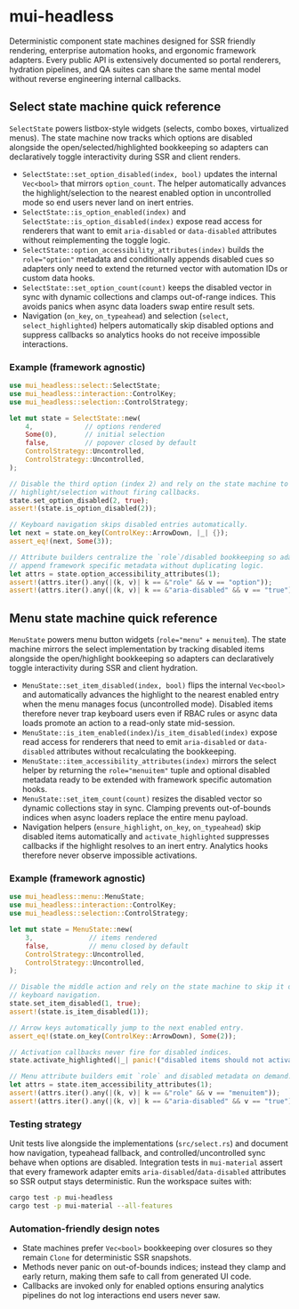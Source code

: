 # mui-headless

Deterministic component state machines designed for SSR friendly rendering,
enterprise automation hooks, and ergonomic framework adapters. Every public API
is extensively documented so portal renderers, hydration pipelines, and QA
suites can share the same mental model without reverse engineering internal
callbacks.

## Select state machine quick reference

`SelectState` powers listbox-style widgets (selects, combo boxes, virtualized
menus). The state machine now tracks which options are disabled alongside the
open/selected/highlighted bookkeeping so adapters can declaratively toggle
interactivity during SSR and client renders.

- `SelectState::set_option_disabled(index, bool)` updates the internal
  `Vec<bool>` that mirrors `option_count`. The helper automatically advances the
  highlight/selection to the nearest enabled option in uncontrolled mode so end
  users never land on inert entries.
- `SelectState::is_option_enabled(index)` and
  `SelectState::is_option_disabled(index)` expose read access for renderers that
  want to emit `aria-disabled` or `data-disabled` attributes without reimplementing
  the toggle logic.
- `SelectState::option_accessibility_attributes(index)` builds the `role="option"`
  metadata and conditionally appends disabled cues so adapters only need to
  extend the returned vector with automation IDs or custom data hooks.
- `SelectState::set_option_count(count)` keeps the disabled vector in sync with
  dynamic collections and clamps out-of-range indices. This avoids panics when
  async data loaders swap entire result sets.
- Navigation (`on_key`, `on_typeahead`) and selection (`select`,
  `select_highlighted`) helpers automatically skip disabled options and suppress
  callbacks so analytics hooks do not receive impossible interactions.

### Example (framework agnostic)

```rust
use mui_headless::select::SelectState;
use mui_headless::interaction::ControlKey;
use mui_headless::selection::ControlStrategy;

let mut state = SelectState::new(
    4,             // options rendered
    Some(0),       // initial selection
    false,         // popover closed by default
    ControlStrategy::Uncontrolled,
    ControlStrategy::Uncontrolled,
);

// Disable the third option (index 2) and rely on the state machine to advance
// highlight/selection without firing callbacks.
state.set_option_disabled(2, true);
assert!(state.is_option_disabled(2));

// Keyboard navigation skips disabled entries automatically.
let next = state.on_key(ControlKey::ArrowDown, |_| {});
assert_eq!(next, Some(3));

// Attribute builders centralize the `role`/disabled bookkeeping so adapters can
// append framework specific metadata without duplicating logic.
let attrs = state.option_accessibility_attributes(1);
assert!(attrs.iter().any(|(k, v)| k == &"role" && v == "option"));
assert!(attrs.iter().any(|(k, v)| k == &"aria-disabled" && v == "true"));
```

## Menu state machine quick reference

`MenuState` powers menu button widgets (`role="menu"` + `menuitem`). The state
machine mirrors the select implementation by tracking disabled items alongside
the open/highlight bookkeeping so adapters can declaratively toggle
interactivity during SSR and client hydration.

- `MenuState::set_item_disabled(index, bool)` flips the internal `Vec<bool>` and
  automatically advances the highlight to the nearest enabled entry when the
  menu manages focus (uncontrolled mode). Disabled items therefore never trap
  keyboard users even if RBAC rules or async data loads promote an action to a
  read-only state mid-session.
- `MenuState::is_item_enabled(index)`/`is_item_disabled(index)` expose read
  access for renderers that need to emit `aria-disabled` or
  `data-disabled` attributes without recalculating the bookkeeping.
- `MenuState::item_accessibility_attributes(index)` mirrors the select helper by
  returning the `role="menuitem"` tuple and optional disabled metadata ready to
  be extended with framework specific automation hooks.
- `MenuState::set_item_count(count)` resizes the disabled vector so dynamic
  collections stay in sync. Clamping prevents out-of-bounds indices when async
  loaders replace the entire menu payload.
- Navigation helpers (`ensure_highlight`, `on_key`, `on_typeahead`) skip disabled
  items automatically and `activate_highlighted` suppresses callbacks if the
  highlight resolves to an inert entry. Analytics hooks therefore never observe
  impossible activations.

### Example (framework agnostic)

```rust
use mui_headless::menu::MenuState;
use mui_headless::interaction::ControlKey;
use mui_headless::selection::ControlStrategy;

let mut state = MenuState::new(
    3,              // items rendered
    false,          // menu closed by default
    ControlStrategy::Uncontrolled,
    ControlStrategy::Uncontrolled,
);

// Disable the middle action and rely on the state machine to skip it during
// keyboard navigation.
state.set_item_disabled(1, true);
assert!(state.is_item_disabled(1));

// Arrow keys automatically jump to the next enabled entry.
assert_eq!(state.on_key(ControlKey::ArrowDown), Some(2));

// Activation callbacks never fire for disabled indices.
state.activate_highlighted(|_| panic!("disabled items should not activate"));

// Menu attribute builders emit `role` and disabled metadata on demand.
let attrs = state.item_accessibility_attributes(1);
assert!(attrs.iter().any(|(k, v)| k == &"role" && v == "menuitem"));
assert!(attrs.iter().any(|(k, v)| k == &"aria-disabled" && v == "true"));
```

### Testing strategy

Unit tests live alongside the implementations (`src/select.rs`) and document how
navigation, typeahead fallback, and controlled/uncontrolled sync behave when
options are disabled. Integration tests in `mui-material` assert that every
framework adapter emits `aria-disabled`/`data-disabled` attributes so SSR output
stays deterministic. Run the workspace suites with:

```bash
cargo test -p mui-headless
cargo test -p mui-material --all-features
```

### Automation-friendly design notes

- State machines prefer `Vec<bool>` bookkeeping over closures so they remain
  `Clone` for deterministic SSR snapshots.
- Methods never panic on out-of-bounds indices; instead they clamp and early
  return, making them safe to call from generated UI code.
- Callbacks are invoked only for enabled options ensuring analytics pipelines
  do not log interactions end users never saw.
